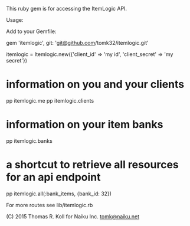 
This ruby gem is for accessing the ItemLogic API.


Usage:

Add to your Gemfile:

  gem 'itemlogic', git: 'git@github.com/tomk32/itemlogic.git'

  itemlogic = Itemlogic.new({'client_id' => 'my id', 'client_secret' => 'my secret'})

  # information on you and your clients
  pp itemlogic.me
  pp itemlogic.clients

  # information on your item banks
  pp itemlogic.banks

  # a shortcut to retrieve all resources for an api endpoint
  pp itemlogic.all(:bank_items, {bank_id: 32})

For more routes see lib/itemlogic.rb

(C) 2015 Thomas R. Koll for Naiku Inc. <tomk@naiku.net>

